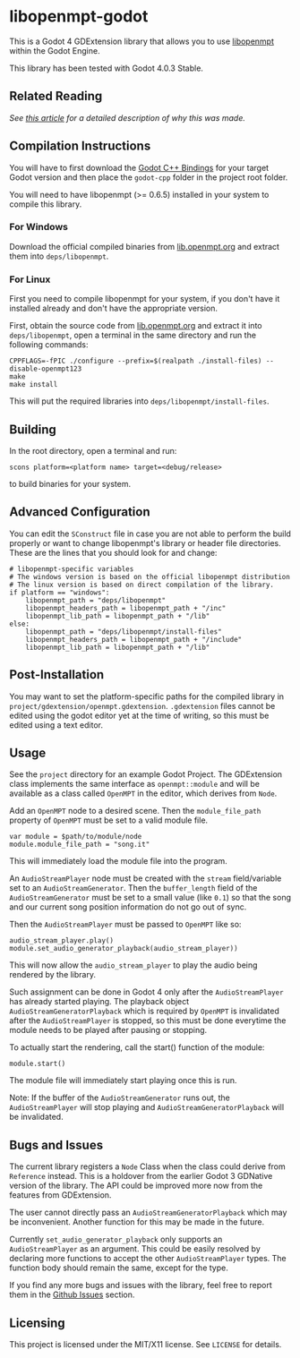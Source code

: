 libopenmpt-godot
================

This is a Godot 4 GDExtension library that allows you to use
[libopenmpt][libopenmpt] within the Godot Engine.

This library has been tested with Godot 4.0.3 Stable.

## Related Reading

*See [this article][article] for a detailed description of why this was made.*

## Compilation Instructions

You will have to first download the [Godot C++ Bindings][godot-cpp] for your
target Godot version and then place the `godot-cpp` folder in the project root
folder.

You will need to have libopenmpt (>= 0.6.5) installed in your system to compile
this library.

### For Windows

Download the official compiled binaries from [lib.openmpt.org][libopenmpt-dl]
and extract them into `deps/libopenmpt`.


### For Linux

First you need to compile libopenmpt for your system, if you don't have it
installed already and don't have the appropriate version.

First, obtain the source code from [lib.openmpt.org][libopenmpt-dl] and extract
it into `deps/libopenmpt`, open a terminal in the same directory and run the
following commands:

```
CPPFLAGS=-fPIC ./configure --prefix=$(realpath ./install-files) --disable-openmpt123
make
make install
```

This will put the required libraries into `deps/libopenmpt/install-files`.


## Building

In the root directory, open a terminal and run:

```
scons platform=<platform name> target=<debug/release>
```

to build binaries for your system.


## Advanced Configuration

You can edit the `SConstruct` file in case you are not able to perform the build
properly or want to change libopenmpt's library or header file directories.
These are the lines that you should look for and change:


```
# libopenmpt-specific variables
# The windows version is based on the official libopenmpt distribution
# The linux version is based on direct compilation of the library.
if platform == "windows":
	libopenmpt_path = "deps/libopenmpt"
	libopenmpt_headers_path = libopenmpt_path + "/inc"
	libopenmpt_lib_path = libopenmpt_path + "/lib"
else:
	libopenmpt_path = "deps/libopenmpt/install-files"
	libopenmpt_headers_path = libopenmpt_path + "/include"
	libopenmpt_lib_path = libopenmpt_path + "/lib"

```

## Post-Installation

You may want to set the platform-specific paths for the compiled library in
`project/gdextension/openmpt.gdextension`. `.gdextension` files cannot be edited
using the godot editor yet at the time of writing, so this must be edited using
a text editor.

## Usage

See the `project` directory for an example Godot Project. The GDExtension class
implements the same interface as `openmpt::module` and will be available as
a class called `OpenMPT` in the editor, which derives from `Node`.

Add an `OpenMPT` node to a desired scene. Then the `module_file_path` property
of `OpenMPT` must be set to a valid module file.

```
var module = $path/to/module/node
module.module_file_path = "song.it"
```

This will immediately load the module file into the program.

An `AudioStreamPlayer` node must be created with the `stream` field/variable
set to an `AudioStreamGenerator`. Then the `buffer_length` field of the
`AudioStreamGenerator` must be set to a small value (like `0.1`) so that the
song and our current song position information do not go out of sync.

Then the `AudioStreamPlayer` must be passed to `OpenMPT` like so:

```
audio_stream_player.play()
module.set_audio_generator_playback(audio_stream_player))
```

This will now allow the `audio_stream_player` to play the audio being rendered
by the library.

Such assignment can be done in Godot 4 only after the
`AudioStreamPlayer` has already started playing. The playback object
`AudioStreamGeneratorPlayback` which is required by `OpenMPT` is invalidated
after the `AudioStreamPlayer` is stopped, so this must be done everytime the
module needs to be played after pausing or stopping.

To actually start the rendering, call the start() function of the module:

```
module.start()
```

The module file will immediately start playing once this is run.

Note: If the buffer of the `AudioStreamGenerator` runs out, the
`AudioStreamPlayer` will stop playing and `AudioStreamGeneratorPlayback` will
be invalidated.

## Bugs and Issues

The current library registers a `Node` Class when the class could derive from
`Reference` instead. This is a holdover from the earlier Godot 3 GDNative
version of the library. The API could be improved more now from the features
from GDExtension.

The user cannot directly pass an `AudioStreamGeneratorPlayback` which may
be inconvenient. Another function for this may be made in the future.

Currently `set_audio_generator_playback` only supports an `AudioStreamPlayer`
as an argument. This could be easily resolved by declaring more functions to
accept the other `AudioStreamPlayer` types. The function body should remain
the same, except for the type.

If you find any more bugs and issues with the library, feel free to report them
in the [Github Issues][github-issues] section.


## Licensing

This project is licensed under the MIT/X11 license. See `LICENSE` for details.


[godot-cpp]: https://github.com/godotengine/godot-cpp
[article]: https://visphort.net/articles/3
[libopenmpt]: https://lib.openmpt.org/
[libopenmpt-dl]: https://lib.openmpt.org/libopenmpt/download/
[github-issues]: https://github.com/visphort/libopenmpt-godot/issues
